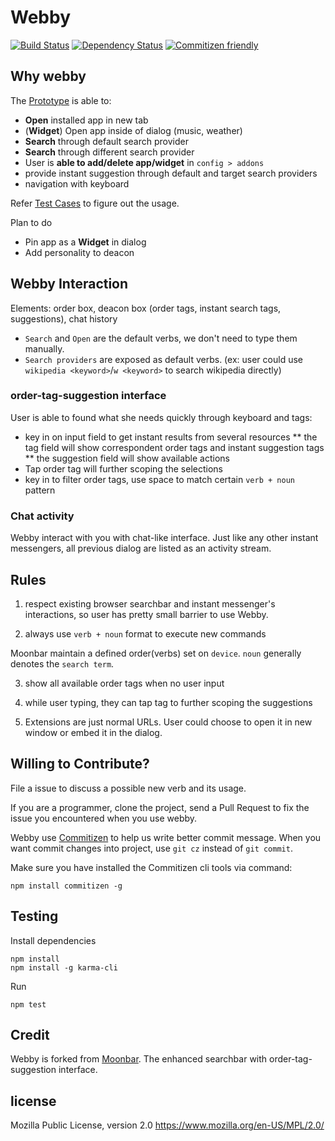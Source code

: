 # Webby

[![Build Status](https://travis-ci.org/gasolin/webby.png)](https://travis-ci.org/gasolin/webby) [![Dependency Status](https://david-dm.org/gasolin/webby/dev-status.svg)](https://david-dm.org/gasolin/webby) [![Commitizen friendly](https://img.shields.io/badge/commitizen-friendly-brightgreen.svg)](http://commitizen.github.io/cz-cli/)

## Why webby

The [Prototype](https://gasolin.github.io/webby) is able to:
 * **Open** installed app in new tab
 * (**Widget**) Open app inside of dialog (music, weather)
 * **Search** through default search provider
 * **Search** through different search provider
 * User is **able to add/delete app/widget** in `config > addons`
 * provide instant suggestion through default and target search providers
 * navigation with keyboard

Refer [Test Cases](https://github.com/gasolin/webby/blob/master/TEXTCASES.md) to figure out the usage.

Plan to do

 * Pin app as a **Widget** in dialog
 * Add personality to deacon

## Webby Interaction

Elements: order box, deacon box (order tags, instant search tags, suggestions), chat history

* `Search` and `Open` are the default verbs, we don't need to type them manually.
* `Search providers` are exposed as default verbs. (ex: user could use `wikipedia <keyword>`/`w <keyword>` to search wikipedia directly)

### order-tag-suggestion interface

User is able to found what she needs quickly through keyboard and tags:
* key in on input field to get instant results from several resources
** the tag field will show correspondent order tags and instant suggestion tags
** the suggestion field will show available actions
* Tap order tag will further scoping the selections
* key in to filter order tags, use space to match certain `verb + noun` pattern

### Chat activity

Webby interact with you with chat-like interface. Just like any other instant messengers, all previous dialog are listed as an activity stream.

## Rules

1. respect existing browser searchbar and instant messenger's interactions, so user has pretty small barrier to use Webby.

2. always use `verb + noun` format to execute new commands

Moonbar maintain a defined order(verbs) set on `device`. `noun` generally denotes the `search term`.

3. show all available order tags when no user input

4. while user typing, they can tap tag to further scoping the suggestions

5. Extensions are just normal URLs. User could choose to open it in new window or embed it in the dialog.

## Willing to Contribute?

File a issue to discuss a possible new verb and its usage.

If you are a programmer, clone the project, send a Pull Request to fix the issue you encountered when you use webby.

Webby use [Commitizen](https://github.com/commitizen/cz-cli) to help us write better commit message. When you want commit changes into project, use `git cz` instead of `git commit`.

Make sure you have installed the Commitizen cli tools via command:

```
npm install commitizen -g
```

## Testing

Install dependencies

```
npm install
npm install -g karma-cli
```

Run

```
npm test
```

## Credit

Webby is forked from [Moonbar](https://www.github.com/gasolin/moonbar). The enhanced searchbar with order-tag-suggestion interface.


## license

Mozilla Public License, version 2.0
https://www.mozilla.org/en-US/MPL/2.0/
